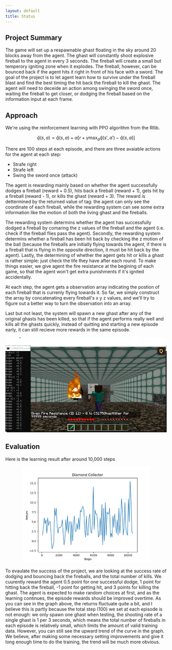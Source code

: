 ```yaml
---
layout: default
title: Status
---
```


## Project Summary
The game will set up a respawnable ghast floating in the sky around 20 blocks away from the agent. The ghast will constantly shoot explosive fireball to the agent in every 3 seconds. The fireball will create a small but temperory igniting zone when it explodes. The fireball, however, can be bounced back if the agent hits it right in front of his face with a sword. The goal of the project is to let agent learn how to survive under the fireball blast and find the best timing the hit back the fireball to kill the ghast.  The agent will need to deceide an action among swinging the sword once, waiting the fireball to get closer, or dodging the fireball based on the information input at each frame.

## Approach
We're using the reinforcement learning with PPO algorithm from the Rllib. 

$$ 
\hat q(s, a) = \hat q(s, a) + \alpha[r + \gamma\max_a\hat q(s', a')- \hat q(s, a)] 
$$

There are 100 steps at each episode, and there are three avaiable actions for the agent at each step:
* Strafe right
* Strafe left
* Swing the sword once (attack)

The agent is rewarding mainly based on whether the agent successfully dodges a fireball (reward + 0.5), hits back a fireball (reward + 1), gets hit by a fireball (reward - 1), or kills the ghast (reward + 3). The reward is dettermined by the returned value of <ObservationFromNearbyEntities> tag: the agent can only see the coordinate of each fireball, while the rewarding system can see some extra information like the motion of both the living ghast and the fireballs. 

The rewarding system determins whether the agent has successfully dodged a fireball by comaring the z values of the fireball and the agent (i.e. check if the fireball flies pass the agent). Secondly, the rewarding system determins whether a fireball has been hit back by checking the z motion of the ball (because the fireballs are initially flying towards the agent, if there is a fireball that is flying in the opposite direction, it must be hit back by the agent). Lastly, the determining of whether the agent gets hit or kills a ghast is rather simple: just check the life they have after each round. To make things easier, we give agent the fire resistance at the begining of each game, so that the agent won't get extra punishments if it's ignited accidentally.
  
At each step, the agent gets a observation array indicating the postion of each fireball that is currenly flying towards it. So far, we simply construct the array by concatenating every fireball's x y z values, and we'll try to figure out a better way to turn the observation into an array.

Last but not least, the system will spawn a new ghast after any of the original ghasts has been killed, so that if the agent performs really well and kills all the ghasts quickly, instead of quitting and starting a new episode early, it can still recieve more rewards in the same episode. 

<div style="text-align:center"><img src="https://raw.githubusercontent.com/nuayoas/Ghast_Killer/main/Capture.PNG" width=600/></div>

## Evaluation
Here is the learning result after around 10,000 steps

<div style="text-align:center"><img src="https://raw.githubusercontent.com/nuayoas/Ghast_Killer/main/returns_status.png" width=400/></div>

To evaulate the success of the project, we are looking at the success rate of dodging and bouncing back the fireballs, and the total number of kills. We cuurently reward the agent 0.5 point for one successful dodge, 1 point for hitting back the fireball, -1 point for getting hit, and 3 points for killing the ghast. The agent is expected to make random choices at first, and as the learning continues, the episode rewards should be improved overtime. As you can see in the graph above, the returns fluctuate quite a bit, and I believe this is partly because the total step (100) we set at each episode is not enough: we only spawn one ghast when testing, the shooting rate of a single ghast is 1 per 3 seconds, which means the total number of fireballs in each episode is relatively small, which limits the amount of valid training data. However, you can still see the upward trend of the curve in the graph. We believe, after making some necessary setting improvements and give it long enough time to do the training, the trend will be much more obvious.

